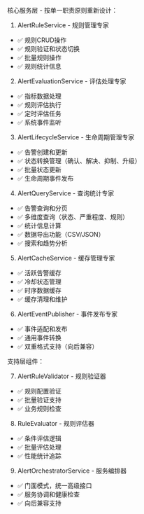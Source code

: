  核心服务层 - 按单一职责原则重新设计：

  1. AlertRuleService - 规则管理专家

  - ✅ 规则CRUD操作
  - ✅ 规则验证和状态切换
  - ✅ 批量规则操作
  - ✅ 规则统计信息

  2. AlertEvaluationService - 评估处理专家

  - ✅ 指标数据处理
  - ✅ 规则评估执行
  - ✅ 定时评估任务
  - ✅ 系统事件监听

  3. AlertLifecycleService - 生命周期管理专家

  - ✅ 告警创建和更新
  - ✅ 状态转换管理（确认、解决、抑制、升级）
  - ✅ 批量状态更新
  - ✅ 生命周期事件发布

  4. AlertQueryService - 查询统计专家

  - ✅ 告警查询和分页
  - ✅ 多维度查询（状态、严重程度、规则）
  - ✅ 统计信息计算
  - ✅ 数据导出功能（CSV/JSON）
  - ✅ 搜索和趋势分析

  5. AlertCacheService - 缓存管理专家

  - ✅ 活跃告警缓存
  - ✅ 冷却状态管理
  - ✅ 时序数据缓存
  - ✅ 缓存清理和维护

  6. AlertEventPublisher - 事件发布专家

  - ✅ 事件适配和发布
  - ✅ 通用事件转换
  - ✅ 双重格式支持（向后兼容）

  支持层组件：

  7. AlertRuleValidator - 规则验证器

  - ✅ 规则配置验证
  - ✅ 批量验证支持
  - ✅ 业务规则检查

  8. RuleEvaluator - 规则评估器

  - ✅ 条件评估逻辑
  - ✅ 批量评估处理
  - ✅ 性能统计追踪

  9. AlertOrchestratorService - 服务编排器

  - ✅ 门面模式，统一高级接口
  - ✅ 服务协调和健康检查
  - ✅ 向后兼容支持